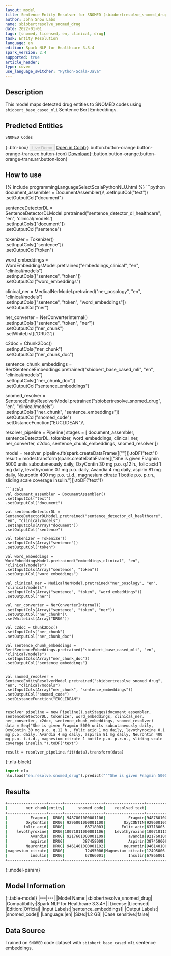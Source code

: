 ```yaml
---
layout: model
title: Sentence Entity Resolver for SNOMED (sbiobertresolve_snomed_drug)
author: John Snow Labs
name: sbiobertresolve_snomed_drug
date: 2022-01-01
tags: [snomed, licensed, en, clinical, drug]
task: Entity Resolution
language: en
edition: Spark NLP for Healthcare 3.3.4
spark_version: 2.4
supported: true
article_header:
type: cover
use_language_switcher: "Python-Scala-Java"
---
```


## Description

This model maps detected drug entities to SNOMED codes using `sbiobert_base_cased_mli` Sentence Bert Embeddings.

## Predicted Entities

`SNOMED Codes`

{:.btn-box}
<button class="button button-orange" disabled>Live Demo</button>
[Open in Colab](https://colab.research.google.com/github/JohnSnowLabs/spark-nlp-workshop/blob/master/tutorials/Certification_Trainings/Healthcare/3.Clinical_Entity_Resolvers.ipynb){:.button.button-orange.button-orange-trans.co.button-icon}
[Download](https://s3.amazonaws.com/auxdata.johnsnowlabs.com/clinical/models/sbiobertresolve_snomed_drug_en_3.3.4_2.4_1641035704765.zip){:.button.button-orange.button-orange-trans.arr.button-icon}

## How to use



<div class="tabs-box" markdown="1">
{% include programmingLanguageSelectScalaPythonNLU.html %}
```python
document_assembler = DocumentAssembler()\
.setInputCol("text")\
.setOutputCol("document")

sentenceDetectorDL = SentenceDetectorDLModel.pretrained("sentence_detector_dl_healthcare", "en", 'clinical/models') \
.setInputCols(["document"]) \
.setOutputCol("sentence")

tokenizer = Tokenizer()\
.setInputCols(["sentence"])\
.setOutputCol("token")

word_embeddings = WordEmbeddingsModel.pretrained("embeddings_clinical", "en", "clinical/models")\
.setInputCols(["sentence", "token"])\
.setOutputCol("word_embeddings")

clinical_ner = MedicalNerModel.pretrained("ner_posology", "en", "clinical/models") \
.setInputCols(["sentence", "token", "word_embeddings"]) \
.setOutputCol("ner")

ner_converter = NerConverterInternal() \
.setInputCols(["sentence", "token", "ner"]) \
.setOutputCol("ner_chunk")\
.setWhiteList(['DRUG'])

c2doc = Chunk2Doc()\
.setInputCols("ner_chunk")\
.setOutputCol("ner_chunk_doc") 

sentence_chunk_embeddings = BertSentenceEmbeddings.pretrained("sbiobert_base_cased_mli", "en", "clinical/models")\
.setInputCols(["ner_chunk_doc"])\
.setOutputCol("sentence_embeddings")


snomed_resolver = SentenceEntityResolverModel.pretrained("sbiobertresolve_snomed_drug", "en", "clinical/models") \
.setInputCols(["ner_chunk", "sentence_embeddings"]) \
.setOutputCol("snomed_code")\
.setDistanceFunction("EUCLIDEAN")\


resolver_pipeline = Pipeline(
stages = [
document_assembler,
sentenceDetectorDL,
tokenizer,
word_embeddings,
clinical_ner,
ner_converter,
c2doc,
sentence_chunk_embeddings,
snomed_resolver
])

model = resolver_pipeline.fit(spark.createDataFrame([[""]]).toDF("text"))
result = model.transform(spark.createDataFrame([["She is given Fragmin 5000 units subcutaneously daily, OxyContin 30 mg p.o. q.12 h., folic acid 1 mg daily, levothyroxine 0.1 mg p.o. daily, Avandia 4 mg daily, aspirin 81 mg daily, Neurontin 400 mg p.o. t.i.d., magnesium citrate 1 bottle p.o. p.r.n., sliding scale coverage insulin."]]).toDF("text"))
```
```scala
val document_assembler = DocumentAssembler()
.setInputCol("text")
.setOutputCol("document")

val sentenceDetectorDL = SentenceDetectorDLModel.pretrained("sentence_detector_dl_healthcare", "en", "clinical/models") 
.setInputCols(Array("document")) 
.setOutputCol("sentence")

val tokenizer = Tokenizer()
.setInputCols(Array("sentence"))
.setOutputCol("token")

val word_embeddings = WordEmbeddingsModel.pretrained("embeddings_clinical", "en", "clinical/models")
.setInputCols(Array("sentence", "token"))
.setOutputCol("word_embeddings")

val clinical_ner = MedicalNerModel.pretrained("ner_posology", "en", "clinical/models") 
.setInputCols(Array("sentence", "token", "word_embeddings")) 
.setOutputCol("ner")

val ner_converter = NerConverterInternal() 
.setInputCols(Array("sentence", "token", "ner")) 
.setOutputCol("ner_chunk")\
.setWhiteList(Array("DRUG"))

val c2doc = Chunk2Doc()
.setInputCols("ner_chunk")
.setOutputCol("ner_chunk_doc") 

val sentence_chunk_embeddings = BertSentenceEmbeddings.pretrained("sbiobert_base_cased_mli", "en", "clinical/models")
.setInputCols(Array("ner_chunk_doc"))
.setOutputCol("sentence_embeddings")


val snomed_resolver = SentenceEntityResolverModel.pretrained("sbiobertresolve_snomed_drug", "en", "clinical/models") 
.setInputCols(Array("ner_chunk", "sentence_embeddings")) 
.setOutputCol("snomed_code")
.setDistanceFunction("EUCLIDEAN")


resolver_pipeline = new Pipeline().setStages(document_assembler, sentenceDetectorDL, tokenizer, word_embeddings, clinical_ner, ner_converter, c2doc, sentence_chunk_embeddings, snomed_resolver)
data = Seq("She is given Fragmin 5000 units subcutaneously daily, OxyContin 30 mg p.o. q.12 h., folic acid 1 mg daily, levothyroxine 0.1 mg p.o. daily, Avandia 4 mg daily, aspirin 81 mg daily, Neurontin 400 mg p.o. t.i.d., magnesium citrate 1 bottle p.o. p.r.n., sliding scale coverage insulin.").toDF("text")

result = resolver_pipeline.fit(data).transform(data)
```


{:.nlu-block}
```python
import nlu
nlu.load("en.resolve.snomed_drug").predict("""She is given Fragmin 5000 units subcutaneously daily, OxyContin 30 mg p.o. q.12 h., folic acid 1 mg daily, levothyroxine 0.1 mg p.o. daily, Avandia 4 mg daily, aspirin 81 mg daily, Neurontin 400 mg p.o. t.i.d., magnesium citrate 1 bottle p.o. p.r.n., sliding scale coverage insulin.""")
```

</div>

## Results

```bash
+-----------------+------+-----------------+-----------------+------------------------------------------------------------+------------------------------------------------------------+
|        ner_chunk|entity|      snomed_code|    resolved_text|                                               all_k_results|                                           all_k_resolutions|
+-----------------+------+-----------------+-----------------+------------------------------------------------------------+------------------------------------------------------------+
|          Fragmin|  DRUG| 9487801000001106|          Fragmin|9487801000001106:::130752006:::28999000:::953500100000110...|Fragmin:::Fragilysin:::Fusarin:::Femulen:::Fumonisin:::Fr...|
|        OxyContin|  DRUG| 9296001000001100|        OxyCONTIN|9296001000001100:::373470001:::230091000001108:::55452001...|OxyCONTIN:::Oxychlorosene:::Oxyargin:::oxyCODONE:::Oxymor...|
|       folic acid|  DRUG|         63718003|       Folic acid|63718003:::6247001:::226316008:::432165000:::438451000124...|Folic acid:::Folic acid-containing product:::Folic acid s...|
|    levothyroxine|  DRUG|10071011000001106|    Levothyroxine|10071011000001106:::710809001:::768532006:::126202002:::7...|Levothyroxine:::Levothyroxine (substance):::Levothyroxine...|
|          Avandia|  DRUG| 9217601000001109|          avandia|9217601000001109:::9217501000001105:::12226401000001108::...|avandia:::avandamet:::Anatera:::Intanza:::Avamys:::Aragam...|
|          aspirin|  DRUG|        387458008|          Aspirin|387458008:::7947003:::5145711000001107:::426365001:::4125...|Aspirin:::Aspirin-containing product:::Aspirin powder:::A...|
|        Neurontin|  DRUG| 9461401000001102|        neurontin|9461401000001102:::130694004:::86822004:::952840100000110...|neurontin:::Neurolysin:::Neurine (substance):::Nebilet:::...|
|magnesium citrate|  DRUG|         12495006|Magnesium citrate|12495006:::387401007:::21691008:::15531411000001106:::408...|Magnesium citrate:::Magnesium carbonate:::Magnesium trisi...|
|          insulin|  DRUG|         67866001|          Insulin|67866001:::325072002:::414515005:::39487003:::411530000::...|Insulin:::Insulin aspart:::Insulin detemir:::Insulin-cont...|
+-----------------+------+-----------------+-----------------+------------------------------------------------------------+------------------------------------------------------------+
```

{:.model-param}
## Model Information

{:.table-model}
|---|---|
|Model Name:|sbiobertresolve_snomed_drug|
|Compatibility:|Spark NLP for Healthcare 3.3.4+|
|License:|Licensed|
|Edition:|Official|
|Input Labels:|[sentence_embeddings]|
|Output Labels:|[snomed_code]|
|Language:|en|
|Size:|1.2 GB|
|Case sensitive:|false|

## Data Source

Trained on `SNOMED` code dataset with `sbiobert_base_cased_mli` sentence embeddings.
